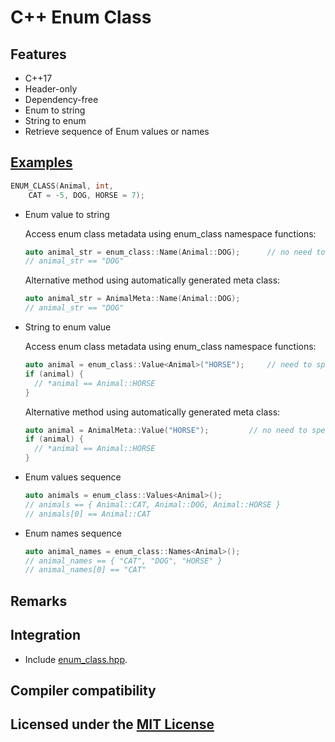 # C++ Enum Class


## Features

* C++17
* Header-only
* Dependency-free
* Enum to string
* String to enum
* Retrieve sequence of Enum values or names

## [Examples](example/example.cpp)

```cpp
ENUM_CLASS(Animal, int,
    CAT = -5, DOG, HORSE = 7);
```

* Enum value to string

  Access enum class metadata using enum_class namespace functions:

  ```cpp
  auto animal_str = enum_class::Name(Animal::DOG);		// no need to specify <Animal>
  // animal_str == "DOG"
  ```
  
  Alternative method using automatically generated meta class:

  ```cpp
  auto animal_str = AnimalMeta::Name(Animal::DOG);
  // animal_str == "DOG"
  ```

* String to enum value

  Access enum class metadata using enum_class namespace functions:

  ```cpp
  auto animal = enum_class::Value<Animal>("HORSE");		// need to specify <Animal>
  if (animal) {
    // *animal == Animal::HORSE
  }
  ```

  Alternative method using automatically generated meta class:

  ```cpp
  auto animal = AnimalMeta::Value("HORSE");			// no need to specify <Animal>
  if (animal) {
    // *animal == Animal::HORSE
  }
  ```

* Enum values sequence

  ```cpp
  auto animals = enum_class::Values<Animal>();
  // animals == { Animal::CAT, Animal::DOG, Animal::HORSE }
  // animals[0] == Animal::CAT
  ```

* Enum names sequence

  ```cpp
  auto animal_names = enum_class::Names<Animal>();
  // animal_names == { "CAT", "DOG", "HORSE" }
  // animal_names[0] == "CAT"
  ```

## Remarks

## Integration

* Include [enum_class.hpp](include/enum_class.hpp).

## Compiler compatibility

## Licensed under the [MIT License](LICENSE)
